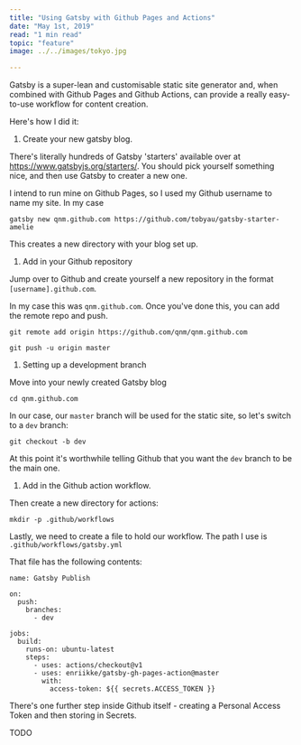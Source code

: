 ```yaml
---
title: "Using Gatsby with Github Pages and Actions"
date: "May 1st, 2019"
read: "1 min read" 
topic: "feature"
image: ../../images/tokyo.jpg

---
```

Gatsby is a super-lean and customisable static site generator and, when combined with Github Pages and Github Actions, can provide a really easy-to-use workflow for content creation.

Here's how I did it:

1. Create your new gatsby blog.

There's literally hundreds of Gatsby 'starters' available over at https://www.gatsbyjs.org/starters/. You should pick yourself something nice, and then use Gatsby to creater a new one.

I intend to run mine on Github Pages, so I used my Github username to name my site. In my case

`gatsby new qnm.github.com https://github.com/tobyau/gatsby-starter-amelie`

This creates a new directory with your blog set up.

1. Add in your Github repository

Jump over to Github and create yourself a new repository in the format `[username].github.com`.

In my case this was `qnm.github.com`. Once you've done this, you can add the remote repo and push.

`git remote add origin https://github.com/qnm/qnm.github.com`

`git push -u origin master`

1. Setting up a development branch

Move into your newly created Gatsby blog

`cd qnm.github.com`

In our case, our `master` branch will be used for the static site, so let's switch to a `dev` branch:

`git checkout -b dev`

At this point it's worthwhile telling Github that you want the `dev` branch to be the main one.

1. Add in the Github action workflow.

Then create a new directory for actions:

`mkdir -p .github/workflows`

Lastly, we need to create a file to hold our workflow. The path I use is `.github/workflows/gatsby.yml`

That file has the following contents:

```
name: Gatsby Publish

on:
  push:
    branches:
      - dev

jobs:
  build:
    runs-on: ubuntu-latest
    steps:
      - uses: actions/checkout@v1
      - uses: enriikke/gatsby-gh-pages-action@master
        with:
          access-token: ${{ secrets.ACCESS_TOKEN }}
```

There's one further step inside Github itself - creating a Personal Access Token and then storing in Secrets.

TODO

